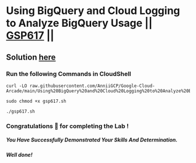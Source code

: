 # Using BigQuery and Cloud Logging to Analyze BigQuery Usage || [GSP617](https://www.cloudskillsboost.google/focuses/6100?parent=catalog) ||

## Solution [here]()

### Run the following Commands in CloudShell

```
curl -LO raw.githubusercontent.com/AnniiGCP/Google-Cloud-Arcade/main/Using%20BigQuery%20and%20Cloud%20Logging%20to%20Analyze%20BigQuery%20Usage/gsp617.sh

sudo chmod +x gsp617.sh

./gsp617.sh
```

### Congratulations 🎉 for completing the Lab !

##### *You Have Successfully Demonstrated Your Skills And Determination.*

#### *Well done!*

 

 
